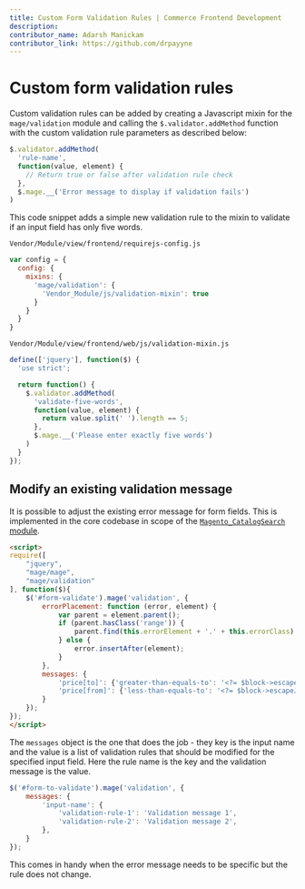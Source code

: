 ```yaml
---
title: Custom Form Validation Rules | Commerce Frontend Development
description:
contributor_name: Adarsh Manickam
contributor_link: https://github.com/drpayyne
---
```


# Custom form validation rules

Custom validation rules can be added by creating a Javascript mixin for the `mage/validation` module and calling the `$.validator.addMethod` function with the custom validation rule parameters as described below:

```javascript
$.validator.addMethod(
  'rule-name',
  function(value, element) {
    // Return true or false after validation rule check
  },
  $.mage.__('Error message to display if validation fails')
)
```

This code snippet adds a simple new validation rule to the mixin to validate if an input field has only five words.

`Vendor/Module/view/frontend/requirejs-config.js`

```javascript
var config = {
  config: {
    mixins: {
      'mage/validation': {
        'Vendor_Module/js/validation-mixin': true
      }
    }
  }
}
```

`Vendor/Module/view/frontend/web/js/validation-mixin.js`

```javascript
define(['jquery'], function($) {
  'use strict';

  return function() {
    $.validator.addMethod(
      'validate-five-words',
      function(value, element) {
        return value.split(' ').length == 5;
      },
      $.mage.__('Please enter exactly five words')
    )
  }
});
```

## Modify an existing validation message

It is possible to adjust the existing error message for form fields.
This is implemented in the core codebase in scope of the [`Magento_CatalogSearch` module](https://github.com/magento/magento2/blob/2.4/app/code/Magento/CatalogSearch/view/frontend/templates/advanced/form.phtml).

```html
<script>
require([
    "jquery",
    "mage/mage",
    "mage/validation"
], function($){
    $('#form-validate').mage('validation', {
        errorPlacement: function (error, element) {
            var parent = element.parent();
            if (parent.hasClass('range')) {
                parent.find(this.errorElement + '.' + this.errorClass).remove().end().append(error);
            } else {
                error.insertAfter(element);
            }
        },
        messages: {
            'price[to]': {'greater-than-equals-to': '<?= $block->escapeJs(__('Please enter a valid price range.')) ?>'},
            'price[from]': {'less-than-equals-to': '<?= $block->escapeJs(__('Please enter a valid price range.')) ?>'}
        }
    });
});
</script>
```

The `messages` object is the one that does the job - they key is the input name and the value is a list of validation rules that should be modified for the specified input field.
Here the rule name is the key and the validation message is the value.

```js
$('#form-to-validate').mage('validation', {
    messages: {
        'input-name': {
            'validation-rule-1': 'Validation message 1',
            'validation-rule-2': 'Validation message 2',
        },
    }
});
```

This comes in handy when the error message needs to be specific but the rule does not change.
